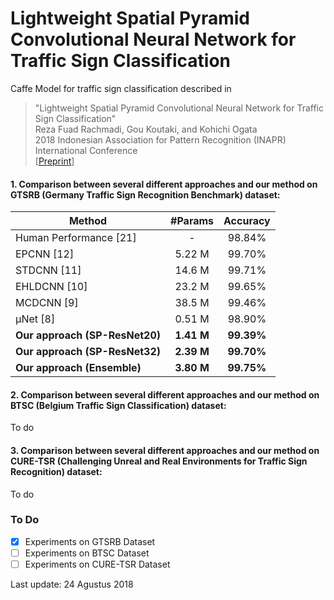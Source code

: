 # Lightweight Spatial Pyramid Convolutional Neural Network for Traffic Sign Classification

Caffe Model for traffic sign classification described in
> "Lightweight Spatial Pyramid Convolutional Neural Network for Traffic Sign Classification"<br/>
> Reza Fuad Rachmadi, Gou Koutaki, and Kohichi Ogata<br/>
> 2018 Indonesian Association for Pattern Recognition (INAPR) International Conference<br/>
> [<a href="http://web.ee.its.ac.id/~fuad/papers/INAPR2018.pdf">Preprint</a>]

#### 1. Comparison between several different approaches and our method on GTSRB (Germany Traffic Sign Recognition Benchmark) dataset:

| Method                            | #Params       | Accuracy      |
| --------------------------------- |     :---:     |     :---:     |
| Human Performance [21]            |     -         |   98.84%      |
| EPCNN [12]                        |   5.22 M      |   99.70%      |
| STDCNN [11]                       |   14.6 M      |   99.71%      |
| EHLDCNN [10]                      |   23.2 M      |   99.65%      |
| MCDCNN [9]                        |   38.5 M      |   99.46%      |
| µNet [8]                          |   0.51 M      |   98.90%      |
| **Our approach (SP-ResNet20)**    |   **1.41 M**  | **99.39%**    |
| **Our approach (SP-ResNet32)**    |   **2.39 M**  | **99.70%**    |
| **Our approach (Ensemble)**       |   **3.80 M**  | **99.75%**    |

#### 2. Comparison between several different approaches and our method on BTSC (Belgium Traffic Sign Classification) dataset:

To do

#### 3. Comparison between several different approaches and our method on CURE-TSR (Challenging Unreal and Real Environments for Traffic Sign Recognition) dataset:

To do

### To Do
- [x] Experiments on GTSRB Dataset
- [ ] Experiments on BTSC Dataset
- [ ] Experiments on CURE-TSR Dataset

Last update: 24 Agustus 2018
